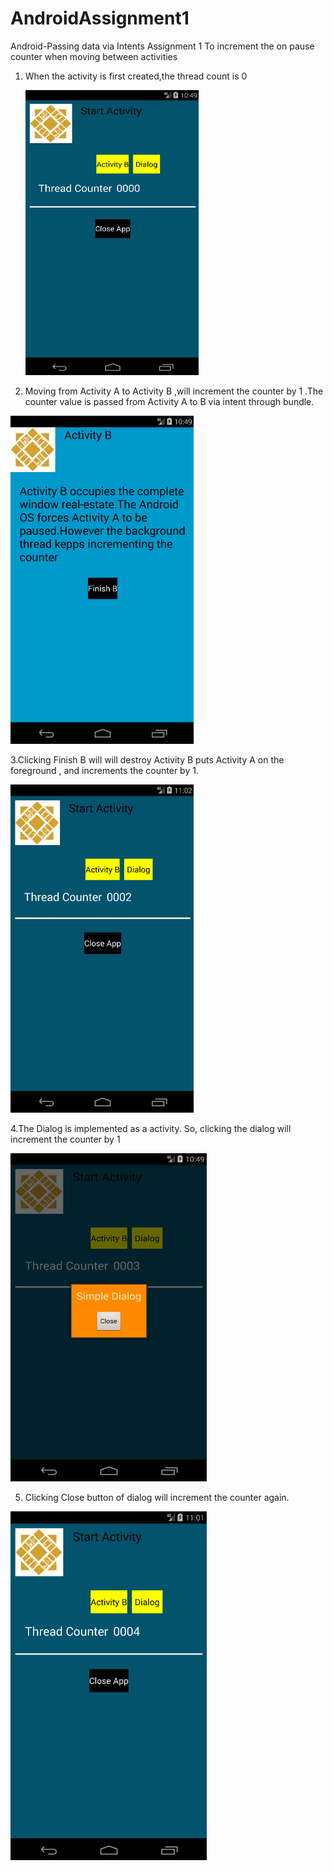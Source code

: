# AndroidAssignment1
Android-Passing data via Intents
Assignment 1 To increment the on pause counter when moving between activities

1.	When the activity is first created,the thread count is 0

    ![image](https://github.com/YaminiMuralidharen/AndroidAssignment1/blob/master/sc1.png)

2.	Moving from Activity A to Activity B ,will increment the counter by 1 .The  counter value is passed from Activity A to B via intent through bundle.

![image](https://github.com/YaminiMuralidharen/AndroidAssignment1/blob/master/sc2.png)

3.Clicking Finish B will  will destroy Activity B  puts Activity A on the foreground , and increments the counter by 1.

![image](https://github.com/YaminiMuralidharen/AndroidAssignment1/blob/master/sc3.png)
                                     
4.The Dialog is implemented as a activity. So, clicking the dialog will increment the counter by 1 

![image](https://github.com/YaminiMuralidharen/AndroidAssignment1/blob/master/sc4.png)
 

5. Clicking Close button of dialog will increment the counter again.
 
![image](https://github.com/YaminiMuralidharen/AndroidAssignment1/blob/master/sc5.png)
 
